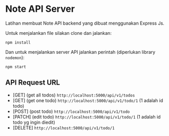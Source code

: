# Note API Server
Latihan membuat Note API backend yang dibuat menggunakan Express Js.

Untuk menjalankan file silakan clone dan jalankan:

```
npm install
```

Dan untuk menjalankan server API jalankan perintah (diperlukan library `nodemon`):

```
npm start
```

## API Request URL
* [GET] (get all todos) `http://localhost:5000/api/v1/todos`
* [GET] (get one todo) `http://localhost:5000/api/v1/todo/1` (1 adalah id todo)
* [POST] (post todo) `http://localhost:5000/api/v1/todo`
* [PATCH] (edit todo) `http://localhost:5000/api/v1/todo/1` (1 adalah id todo yg ingin diedit)
* [DELETE] `http://localhost:5000/api/v1/todo/1`